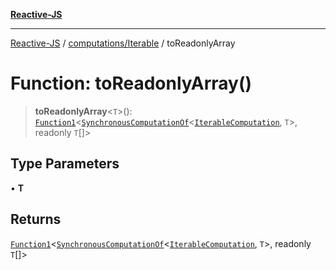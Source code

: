 [**Reactive-JS**](../../../README.md)

***

[Reactive-JS](../../../README.md) / [computations/Iterable](../README.md) / toReadonlyArray

# Function: toReadonlyArray()

> **toReadonlyArray**\<`T`\>(): [`Function1`](../../../functions/type-aliases/Function1.md)\<[`SynchronousComputationOf`](../../type-aliases/SynchronousComputationOf.md)\<[`IterableComputation`](../interfaces/IterableComputation.md), `T`\>, readonly `T`[]\>

## Type Parameters

• **T**

## Returns

[`Function1`](../../../functions/type-aliases/Function1.md)\<[`SynchronousComputationOf`](../../type-aliases/SynchronousComputationOf.md)\<[`IterableComputation`](../interfaces/IterableComputation.md), `T`\>, readonly `T`[]\>
